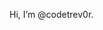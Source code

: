 Hi, I’m @codetrev0r.

<!---
codetrev0r/codetrev0r is a ✨ special ✨ repository because its `README.md` (this file) appears on your GitHub profile.
You can click the Preview link to take a look at your changes.
--->
